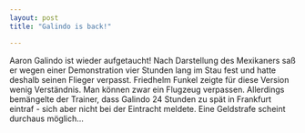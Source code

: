 ```yaml
---
layout: post
title: "Galindo is back!"

---
```


Aaron Galindo ist wieder aufgetaucht! Nach Darstellung des Mexikaners saß er wegen einer Demonstration vier Stunden lang im Stau fest und hatte deshalb seinen Flieger verpasst. Friedhelm Funkel zeigte für diese Version wenig Verständnis. Man können zwar ein Flugzeug verpassen. Allerdings bemängelte der Trainer, dass Galindo 24 Stunden zu spät in Frankfurt eintraf - sich aber nicht bei der Eintracht meldete. Eine Geldstrafe scheint durchaus möglich...


